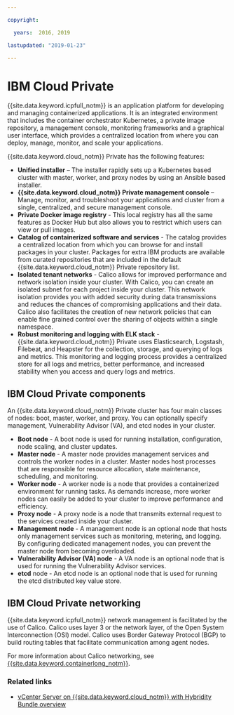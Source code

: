 ```yaml
---

copyright:

  years:  2016, 2019

lastupdated: "2019-01-23"

---
```


# IBM Cloud Private

{{site.data.keyword.icpfull_notm}} is an application platform for developing and managing containerized applications. It is an integrated environment that includes the container orchestrator Kubernetes, a private image repository, a management console, monitoring frameworks and a graphical user interface, which provides a centralized location from where you can deploy, manage, monitor, and scale your applications.

{{site.data.keyword.cloud_notm}} Private has the following features:
-	**Unified installer** – The installer rapidly sets up a Kubernetes based cluster with master, worker, and proxy nodes by using an Ansible based installer.
-	**{{site.data.keyword.cloud_notm}} Private management console** – Manage, monitor, and troubleshoot your applications and cluster from a single, centralized, and secure management console.
-	**Private Docker image registry** - This local registry has all the same features as Docker Hub but also allows you to restrict which users can view or pull images.
-	**Catalog of containerized software and services** - The catalog provides a centralized location from which you can browse for and install packages in your cluster. Packages for extra IBM products are available from curated repositories that are included in the default {{site.data.keyword.cloud_notm}} Private repository list.
-	**Isolated tenant networks** - Calico allows for improved performance and network isolation inside your cluster. With Calico, you can create an isolated subnet for each project inside your cluster. This network isolation provides you with added security during data transmissions and reduces the chances of compromising applications and their data. Calico also facilitates the creation of new network policies that can enable fine grained control over the sharing of objects within a single namespace.
-	**Robust monitoring and logging with ELK stack** - {{site.data.keyword.cloud_notm}} Private uses Elasticsearch, Logstash, Filebeat, and Heapster for the collection, storage, and querying of logs and metrics. This monitoring and logging process provides a centralized store for all logs and metrics, better performance, and increased stability when you access and query logs and metrics.

## IBM Cloud Private components

An {{site.data.keyword.cloud_notm}} Private cluster has four main classes of nodes: boot, master, worker, and proxy. You can optionally specify management, Vulnerability Advisor (VA), and etcd nodes in your cluster.
-	**Boot node** - A boot node is used for running installation, configuration, node scaling, and cluster updates.
-	**Master node** - A master node provides management services and controls the worker nodes in a cluster. Master nodes host processes that are responsible for resource allocation, state maintenance, scheduling, and monitoring.
-	**Worker node** - A worker node is a node that provides a containerized environment for running tasks. As demands increase, more worker nodes can easily be added to your cluster to improve performance and efficiency.
-	**Proxy node** - A proxy node is a node that transmits external request to the services created inside your cluster.
-	**Management node** - A management node is an optional node that hosts only management services such as monitoring, metering, and logging. By configuring dedicated management nodes, you can prevent the master node from becoming overloaded.
-	**Vulnerability Advisor (VA) node** - A VA node is an optional node that is used for running the Vulnerability Advisor services.
-	**etcd** node - An etcd node is an optional node that is used for running the etcd distributed key value store.

## IBM Cloud Private networking

{{site.data.keyword.icpfull_notm}} network management is facilitated by the use of Calico.
Calico uses layer 3 or the network layer, of the Open System Interconnection (OSI) model. Calico uses Border Gateway Protocol (BGP) to build routing tables that facilitate communication among agent nodes.

For more information about Calico networking, see [{{site.data.keyword.containerlong_notm}}](/docs/services/vmwaresolutions/archiref/vcsnsxt?topic=vmware-solutions-ibm-cloud-kubernetes-service).

### Related links

* [vCenter Server on {{site.data.keyword.cloud_notm}} with Hybridity Bundle overview](/docs/services/vmwaresolutions/archiref/vcs?topic=vmware-solutions-vcenter-server-on-ibm-cloud-with-hybridity-bundle-overview)
